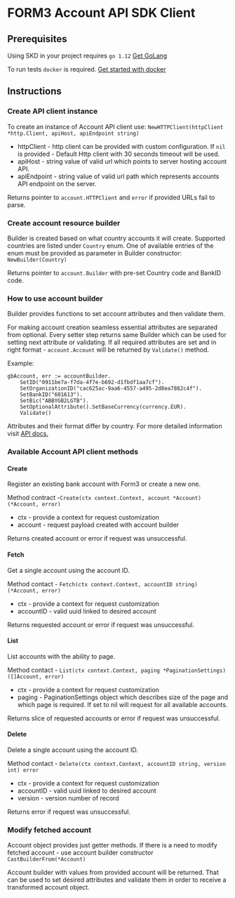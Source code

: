 # FORM3 Account API SDK Client

## Prerequisites
Using SKD in your project requires `go 1.12`
[Get GoLang](https://golang.org/dl/)

To run tests `docker` is required.
[Get started with docker](https://www.docker.com/get-started)

## Instructions
### Create API client instance
To create an instance of Account API client use: `NewHTTPClient(httpClient *http.Client, apiHost, apiEndpoint string)`

* httpClient - http client can be provided with custom configuration. 
If `nil` is provided - Default Http client with 30 seconds timeout will be used.
* apiHost - string value of valid url which points to server hosting account API.
* apiEndpoint - string value of valid url path which represents accounts API endpoint on the server.

Returns pointer to `account.HTTPClient` and `error` if provided URLs fail to parse.

### Create account resource builder
Builder is created based on what country accounts it will create.
Supported countries are listed under `Country` enum. 
One of available entries of the enum must be provided as parameter in Builder constructor: `NewBuilder(Country)`

Returns pointer to `account.Builder` with pre-set Country code and BankID code.

### How to use account builder
Builder provides functions to set account attributes and then validate them.

For making account creation seamless essential attributes are separated from optional.
Every setter step returns same Builder which can be used for setting next attribute or validating.
If all required attributes are set and in right format - `account.Account` will be returned by `Validate()` method.

Example:
```
gbAccount, err := accountBuilder.
    SetID("0911be7a-f7da-4f7e-b692-d1fbdf1aa7cf").
    SetOrganizationID("cac625ac-9aa6-4557-a495-2d8ea7882c4f").
    SetBankID("601613").
    SetBic("ABBYGB2LGTB").
    SetOptionalAttribute().SetBaseCurrency(currency.EUR).
    Validate()
```
Attributes and their format differ by country.
For more detailed information visit [API docs.](https://api-docs.form3.tech/api.html#organisation-accounts-create)

### Available Account API client methods

#### Create
Register an existing bank account with Form3 or create a new one.

Method contract -`Create(ctx context.Context, account *Account) (*Account, error)`

* ctx - provide a context for request customization
* account - request payload created with account builder

Returns created account or error if request was unsuccessful.

#### Fetch
Get a single account using the account ID.

Method contact - `Fetch(ctx context.Context, accountID string) (*Account, error)`

* ctx - provide a context for request customization
* accountID - valid uuid linked to desired account

Returns requested account or error if request was unsuccessful.

#### List
List accounts with the ability to page.

Method contact - `List(ctx context.Context, paging *PaginationSettings) ([]Account, error)`

* ctx - provide a context for request customization
* paging - PaginationSettings object which describes size of the page and which page is required.
If set to nil will request for all available accounts.

Returns slice of requested accounts or error if request was unsuccessful.

#### Delete
Delete a single account using the account ID.

Method contact - `Delete(ctx context.Context, accountID string, version int) error`

* ctx - provide a context for request customization
* accountID - valid uuid linked to desired account
* version - version number of record

Returns error if request was unsuccessful.

### Modify fetched account
Account object provides just getter methods. 
If there is a need to modify fetched account - use account builder constructor `CastBuilderFrom(*Account)`

Account builder with values from provided account will be returned.
That can be used to set desired attributes and validate them in order to receive a transformed account object.
 